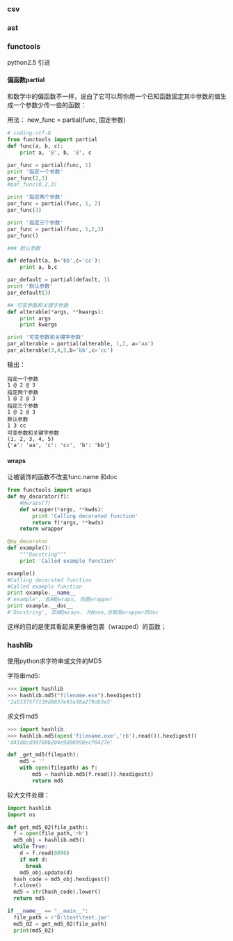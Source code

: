 ### csv



### ast





### functools

python2.5 引进

#### 偏函数partial

和数学中的偏函数不一样，说白了它可以帮你用一个已知函数固定其中参数的值生成一个参数少传一些的函数：

用法： new_func = partial(func, 固定参数)

```python
# coding:utf-8
from functools import partial
def func(a, b, c):
    print a, '@', b, '@', c

par_func = partial(func, 1)
print '指定一个参数'
par_func(2,3)
#par_func(0,2,3)

print '指定两个参数'
par_func = partial(func, 1, 2)
par_func(3)

print '指定三个参数'
par_func = partial(func, 1,2,3)
par_func()

### 默认参数

def default(a, b='bb',c='cc'):
    print a, b,c

par_default = partial(default, 1)
print '默认参数'
par_default(3)

## 可变参数和关键字参数
def alterable(*args, **kwargs):
    print args
    print kwargs

print '可变参数和关键字参数'
par_alterable = partial(alterable, 1,2, a='aa')
par_alterable(3,4,5,b='bb',c='cc')
```

输出：

```
指定一个参数
1 @ 2 @ 3
指定两个参数
1 @ 2 @ 3
指定三个参数
1 @ 2 @ 3
默认参数
1 3 cc
可变参数和关键字参数
(1, 2, 3, 4, 5)
{'a': 'aa', 'c': 'cc', 'b': 'bb'}
```



#### wraps

让被装饰的函数不改变func.name 和doc

```python
from functools import wraps
def my_decorator(f):
    #@wraps(f)
    def wrapper(*args, **kwds):
        print 'Calling decorated function'
        return f(*args, **kwds)
    return wrapper

@my_decorator
def example():
    """Docstring"""
    print 'Called example function'

example()
#Calling decorated function
#Called example function
print example.__name__
#'example', 去掉@wraps, 则是wrapper
print example.__doc__
#'Docstring', 去掉@wraps, 为None,也就是wrapper的doc
```

这样的目的是使其看起来更像被包裹（wrapped）的函数； 





### hashlib

使用python求字符串或文件的MD5 

字符串md5:

```python
>>> import hashlib
>>> hashlib.md5("filename.exe").hexdigest()
'2a53375ff139d9837e93a38a279d63e5'
```



求文件md5

```python
>>> import hashlib
>>> hashlib.md5(open('filename.exe','rb').read()).hexdigest()
'd41d8cd98f00b204e9800998ecf8427e'

def _get_md5(filepath):
    md5 = ''
    with open(filepath) as f:
        md5 = hashlib.md5(f.read()).hexdigest()
        return md5

```





较大文件处理：

```python
import hashlib
import os

def get_md5_02(file_path):
  f = open(file_path,'rb')  
  md5_obj = hashlib.md5()
  while True:
    d = f.read(8096)
    if not d:
      break
    md5_obj.update(d)
  hash_code = md5_obj.hexdigest()
  f.close()
  md5 = str(hash_code).lower()
  return md5

if __name__ == "__main__":
  file_path = r'D:\test\test.jar'
  md5_02 = get_md5_02(file_path)
  print(md5_02)
```

